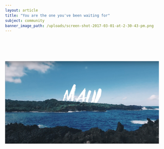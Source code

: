 ```yaml
---
layout: article
title: "You are the one you've been waiting for"
subject: community
banner_image_path: /uploads/screen-shot-2017-03-01-at-2-30-43-pm.png
---
```



# &nbsp;

![](/uploads/versions/screen-shot-2017-03-01-at-2-33-41-pm---x----1441-775x---.png)